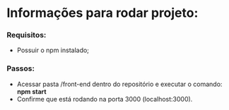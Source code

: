 # Informações para rodar projeto:

### Requisitos:
- Possuir o npm instalado;

### Passos:
- Acessar pasta /front-end dentro do repositório e executar o comando:
**npm start**
- Confirme que está rodando na porta 3000 (localhost:3000).

